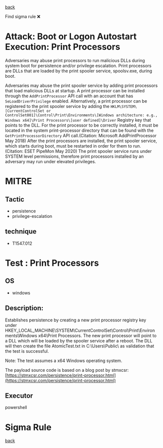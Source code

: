 
[back](../index.md)

Find sigma rule :x: 

# Attack: Boot or Logon Autostart Execution: Print Processors 

Adversaries may abuse print processors to run malicious DLLs during system boot for persistence and/or privilege escalation. Print processors are DLLs that are loaded by the print spooler service, spoolsv.exe, during boot. 

Adversaries may abuse the print spooler service by adding print processors that load malicious DLLs at startup. A print processor can be installed through the <code>AddPrintProcessor</code> API call with an account that has <code>SeLoadDriverPrivilege</code> enabled. Alternatively, a print processor can be registered to the print spooler service by adding the <code>HKLM\SYSTEM\\[CurrentControlSet or ControlSet001]\Control\Print\Environments\\[Windows architecture: e.g., Windows x64]\Print Processors\\[user defined]\Driver</code> Registry key that points to the DLL. For the print processor to be correctly installed, it must be located in the system print-processor directory that can be found with the <code>GetPrintProcessorDirectory</code> API call.(Citation: Microsoft AddPrintProcessor May 2018) After the print processors are installed, the print spooler service, which starts during boot, must be restarted in order for them to run.(Citation: ESET PipeMon May 2020) The print spooler service runs under SYSTEM level permissions, therefore print processors installed by an adversary may run under elevated privileges.

# MITRE
## Tactic
  - persistence
  - privilege-escalation


## technique
  - T1547.012


# Test : Print Processors
## OS
  - windows


## Description:
Establishes persistence by creating a new print processor registry key under HKEY_LOCAL_MACHINE\SYSTEM\CurrentControlSet\Control\Print\Environments\Windows x64\Print Processors.
The new print processor will point to a DLL which will be loaded by the spooler service after a reboot. The DLL will then create the file AtomicTest.txt in C:\Users\Public\ as validation that the test is successful.

Note: The test assumes a x64 Windows operating system.

The payload source code is based on a blog post by stmxcsr: [https://stmxcsr.com/persistence/print-processor.html](https://stmxcsr.com/persistence/print-processor.html)


## Executor
powershell

# Sigma Rule


[back](../index.md)
